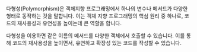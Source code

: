 다형성(Polymorphism)은 객체지향 프로그래밍에서 하나의 변수나 메서드가 다양한 형태로 동작하는 것을 말합니다. 이는 객체 지향 프로그래밍의 핵심 원리 중 하나로, 코드의 재사용성과 유연성을 높이는데 큰 역할을 합니다.

다형성을 이용하면 같은 이름의 메서드를 다양한 객체에서 호출할 수 있습니다. 이를 통해 코드의 재사용성을 높이면서, 유연하고 확장성 있는 코드를 작성할 수 있습니다.
